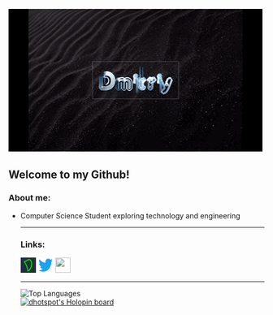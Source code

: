 <head>
    <meta name="viewport" content="width=device">
    <meta charset="encoding="UTF-8" />
    <link rel="stylesheet" href="style.css" type="text/css">
</head>
<body>

<img src="readme.gif" alt="Dmitriy"></img>

<h2> Welcome to my Github! </h2>

<h3> About me: </h3>
<ul>
  <li>Computer Science Student exploring technology and engineering</li>
  <hr>
  <h3> Links: </h3>
<a href="https://www.dhotspot.xyz"><img src="logo.ico" alt="dhotspot.dev" width="30" height="30"></a>
<a href="https://www.twitter.com/DmitriyShumkin"><img src="twitter.png" alt="twitter.com" width="30" height="30"></a>
<a href="https://dhotspotblog.wordpress.com"><img src="https://dhotspotblog.files.wordpress.com/2022/06/image-4.jpg?w=150" width="30" height="30"></a>
  <hr>
<img src="https://github-readme-stats.vercel.app/api/top-langs/?username=DmitriyShum&amp;hide=Makefile&amp;theme=react" alt="Top Languages">
<br>
<a href="https://holopin.io/@dhotspot"><img src="https://holopin.io/api/user/board?user=dhotspot" alt="dhotspot&#39;s Holopin board"></a></ul>
</body>
